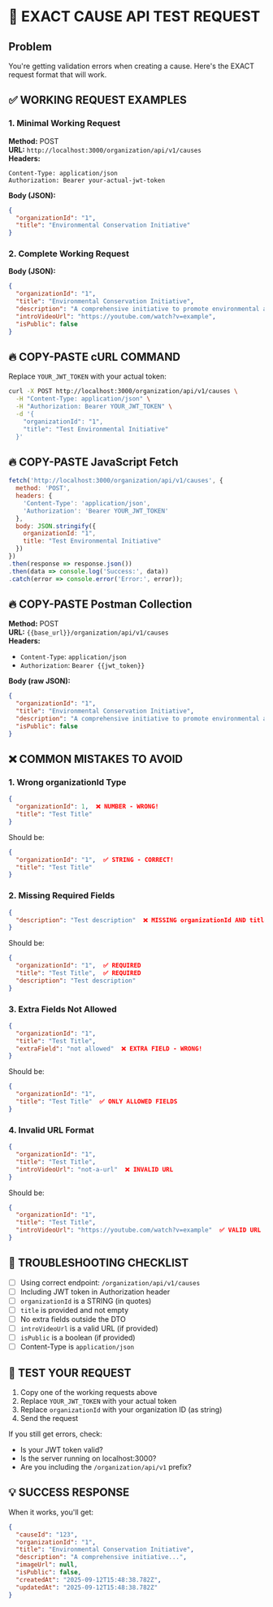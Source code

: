 # 🚨 EXACT CAUSE API TEST REQUEST

## Problem
You're getting validation errors when creating a cause. Here's the EXACT request format that will work.

## ✅ WORKING REQUEST EXAMPLES

### 1. Minimal Working Request

**Method:** POST  
**URL:** `http://localhost:3000/organization/api/v1/causes`  
**Headers:**
```
Content-Type: application/json
Authorization: Bearer your-actual-jwt-token
```

**Body (JSON):**
```json
{
  "organizationId": "1",
  "title": "Environmental Conservation Initiative"
}
```

### 2. Complete Working Request

**Body (JSON):**
```json
{
  "organizationId": "1",
  "title": "Environmental Conservation Initiative",
  "description": "A comprehensive initiative to promote environmental awareness and conservation practices",
  "introVideoUrl": "https://youtube.com/watch?v=example",
  "isPublic": false
}
```

## 🔥 COPY-PASTE cURL COMMAND

Replace `YOUR_JWT_TOKEN` with your actual token:

```bash
curl -X POST http://localhost:3000/organization/api/v1/causes \
  -H "Content-Type: application/json" \
  -H "Authorization: Bearer YOUR_JWT_TOKEN" \
  -d '{
    "organizationId": "1",
    "title": "Test Environmental Initiative"
  }'
```

## 🔥 COPY-PASTE JavaScript Fetch

```javascript
fetch('http://localhost:3000/organization/api/v1/causes', {
  method: 'POST',
  headers: {
    'Content-Type': 'application/json',
    'Authorization': 'Bearer YOUR_JWT_TOKEN'
  },
  body: JSON.stringify({
    organizationId: "1",
    title: "Test Environmental Initiative"
  })
})
.then(response => response.json())
.then(data => console.log('Success:', data))
.catch(error => console.error('Error:', error));
```

## 🔥 COPY-PASTE Postman Collection

**Method:** POST  
**URL:** `{{base_url}}/organization/api/v1/causes`  
**Headers:**
- `Content-Type`: `application/json`
- `Authorization`: `Bearer {{jwt_token}}`

**Body (raw JSON):**
```json
{
  "organizationId": "1",
  "title": "Environmental Conservation Initiative",
  "description": "A comprehensive initiative to promote environmental awareness",
  "isPublic": false
}
```

## ❌ COMMON MISTAKES TO AVOID

### 1. Wrong organizationId Type
```json
{
  "organizationId": 1,  ❌ NUMBER - WRONG!
  "title": "Test Title"
}
```

Should be:
```json
{
  "organizationId": "1",  ✅ STRING - CORRECT!
  "title": "Test Title"
}
```

### 2. Missing Required Fields
```json
{
  "description": "Test description"  ❌ MISSING organizationId AND title
}
```

Should be:
```json
{
  "organizationId": "1",  ✅ REQUIRED
  "title": "Test Title",  ✅ REQUIRED
  "description": "Test description"
}
```

### 3. Extra Fields Not Allowed
```json
{
  "organizationId": "1",
  "title": "Test Title",
  "extraField": "not allowed"  ❌ EXTRA FIELD - WRONG!
}
```

Should be:
```json
{
  "organizationId": "1",
  "title": "Test Title"  ✅ ONLY ALLOWED FIELDS
}
```

### 4. Invalid URL Format
```json
{
  "organizationId": "1",
  "title": "Test Title",
  "introVideoUrl": "not-a-url"  ❌ INVALID URL
}
```

Should be:
```json
{
  "organizationId": "1",
  "title": "Test Title",
  "introVideoUrl": "https://youtube.com/watch?v=example"  ✅ VALID URL
}
```

## 🎯 TROUBLESHOOTING CHECKLIST

- [ ] Using correct endpoint: `/organization/api/v1/causes`
- [ ] Including JWT token in Authorization header
- [ ] `organizationId` is a STRING (in quotes)
- [ ] `title` is provided and not empty
- [ ] No extra fields outside the DTO
- [ ] `introVideoUrl` is a valid URL (if provided)
- [ ] `isPublic` is a boolean (if provided)
- [ ] Content-Type is `application/json`

## 🚀 TEST YOUR REQUEST

1. Copy one of the working requests above
2. Replace `YOUR_JWT_TOKEN` with your actual token
3. Replace `organizationId` with your organization ID (as string)
4. Send the request

If you still get errors, check:
- Is your JWT token valid?
- Is the server running on localhost:3000?
- Are you including the `/organization/api/v1` prefix?

## 💡 SUCCESS RESPONSE

When it works, you'll get:
```json
{
  "causeId": "123",
  "organizationId": "1",
  "title": "Environmental Conservation Initiative",
  "description": "A comprehensive initiative...",
  "imageUrl": null,
  "isPublic": false,
  "createdAt": "2025-09-12T15:48:38.782Z",
  "updatedAt": "2025-09-12T15:48:38.782Z"
}
```